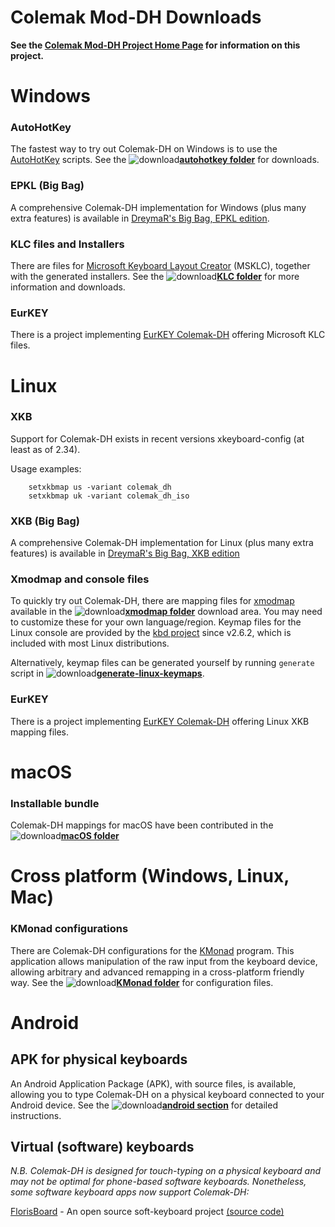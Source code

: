Colemak Mod-DH Downloads
========================

**See the [Colemak Mod-DH Project Home Page](http://colemakmods.github.io/mod-dh/ "Colemak Mod-DH") for information on this project.**

# Windows

### AutoHotKey

The fastest way to try out Colemak-DH on Windows is to use the [AutoHotKey](https://autohotkey.com/) scripts. See the ![download](gfx/arrow-circle-down.png)[**autohotkey folder**](autohotkey/) for downloads.

### EPKL (Big Bag)

A comprehensive Colemak-DH implementation for Windows (plus many extra features) is available in [DreymaR's Big Bag, EPKL edition](https://forum.colemak.com/topic/1467-dreymars-big-bag-of-keyboard-tricks-pklwindows-edition/).

### KLC files and Installers

There are files for [Microsoft Keyboard Layout Creator](https://www.microsoft.com/en-us/download/details.aspx?id=102134 "MS Keyboard Layout Creator") (MSKLC), together with the generated installers. See the ![download](gfx/arrow-circle-down.png)[**KLC folder**](klc/) for more information and downloads.

### EurKEY

There is a project implementing [EurKEY Colemak-DH](https://gitlab.com/jungganz/eurkey-colemak-mod-dh) offering Microsoft KLC files.

# Linux

### XKB

Support for Colemak-DH exists in recent versions xkeyboard-config (at least as of 2.34). 

Usage examples:

		setxkbmap us -variant colemak_dh
		setxkbmap uk -variant colemak_dh_iso

### XKB (Big Bag)

A comprehensive Colemak-DH implementation for Linux (plus many extra features) is available in [DreymaR's Big Bag, XKB edition](https://forum.colemak.com/topic/1438-dreymars-big-bag-of-keyboard-tricks-linuxxkb-files-included/)

### Xmodmap and console files

To quickly try out Colemak-DH, there are mapping files for [xmodmap](http://www.x.org/archive/X11R6.8.2/doc/xmodmap.1.html) available in the ![download](gfx/arrow-circle-down.png)[**xmodmap folder**](xmodmap/) download area. You may need to customize these for your own language/region. Keymap files for the Linux console are provided by the [kbd project](https://kbd-project.org/) since v2.6.2, which is included with most Linux distributions.

Alternatively, keymap files can be generated yourself by running `generate` script in ![download](gfx/arrow-circle-down.png)[**generate-linux-keymaps**](generate-linux-keymaps/).

### EurKEY

There is a project implementing [EurKEY Colemak-DH](https://gitlab.com/jungganz/eurkey-colemak-mod-dh) offering Linux XKB mapping files.

# macOS

### Installable bundle

Colemak-DH mappings for macOS have been contributed in the ![download](gfx/arrow-circle-down.png)[**macOS folder**](macOS/)

# Cross platform (Windows, Linux, Mac)

### KMonad configurations

There are Colemak-DH configurations for the [KMonad](https://github.com/david-janssen/kmonad) program. This application allows manipulation of the raw input from the keyboard device, allowing arbitrary and advanced remapping in a cross-platform friendly way. See the ![download](gfx/arrow-circle-down.png)[**KMonad folder**](kmonad/) for configuration files.

# Android

## APK for physical keyboards

An Android Application Package (APK), with source files, is available, allowing you to type Colemak-DH on a physical keyboard connected to your Android device. See the ![download](gfx/arrow-circle-down.png)[**android section**](android/) for detailed instructions.

## Virtual (software) keyboards

*N.B. Colemak-DH is designed for touch-typing on a physical keyboard and may not be optimal for phone-based software keyboards. Nonetheless, some software keyboard apps now support Colemak-DH:*

[FlorisBoard](https://f-droid.org/packages/dev.patrickgold.florisboard/) - An open source soft-keyboard project [(source code)](https://github.com/florisboard/florisboard)


